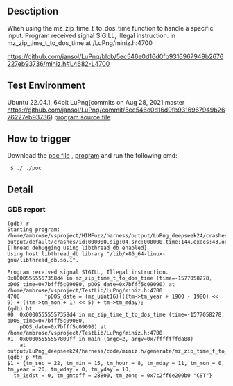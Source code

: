 ## Desctiption
When using the mz_zip_time_t_to_dos_time function to handle a specific input. Program received signal SIGILL, Illegal instruction. in mz_zip_time_t_to_dos_time at /LuPng/miniz.h:4700

https://github.com/jansol/LuPng/blob/5ec546e0d16d0fb9316967949b2676227eb93736/miniz.h#L4682-L4700

## Test Environment
Ubuntu 22.04.1, 64bit
LuPng(commits on Aug 28, 2021 master https://github.com/jansol/LuPng/commit/5ec546e0d16d0fb9316967949b2676227eb93736)
[program source file]()

## How to trigger
Download the [poc file]() , [program]() and run the following cmd:
```
 $ ./ ./poc
```

## Detail
### GDB report
```
(gdb) r
Starting program: /home/ambrose/vsproject/HIMFuzz/harness/output/LuPng_deepseek24/crashes/miniz.h/generate/mz_zip_time_t_to_dos_time/mz_zip_time_t_to_dos_time output/default/crashes/id:000000,sig:04,src:000000,time:144,execs:43,op:flip1,pos:0
[Thread debugging using libthread_db enabled]
Using host libthread_db library "/lib/x86_64-linux-gnu/libthread_db.so.1".

Program received signal SIGILL, Illegal instruction.
0x00005555557358d4 in mz_zip_time_t_to_dos_time (time=-1577058278, pDOS_time=0x7bfff5c09080, pDOS_date=0x7bfff5c09090) at /home/ambrose/vsproject/TestLib/LuPng/miniz.h:4700
4700        *pDOS_date = (mz_uint16)(((tm->tm_year + 1900 - 1980) << 9) + ((tm->tm_mon + 1) << 5) + tm->tm_mday);
(gdb) bt
#0  0x00005555557358d4 in mz_zip_time_t_to_dos_time (time=-1577058278, pDOS_time=0x7bfff5c09080, 
    pDOS_date=0x7bfff5c09090) at /home/ambrose/vsproject/TestLib/LuPng/miniz.h:4700
#1  0x00005555557809ff in main (argc=2, argv=0x7fffffffda88)
    at output/LuPng_deepseek24/harness/code/miniz.h/generate/mz_zip_time_t_to_dos_time.c:35
(gdb) p *tm
$1 = {tm_sec = 22, tm_min = 15, tm_hour = 8, tm_mday = 11, tm_mon = 0, tm_year = 20, tm_wday = 0, tm_yday = 10, 
  tm_isdst = 0, tm_gmtoff = 28800, tm_zone = 0x7c2ff6e200b0 "CST"}
```
